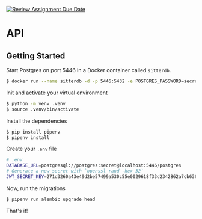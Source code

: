 [![Review Assignment Due Date](https://classroom.github.com/assets/deadline-readme-button-24ddc0f5d75046c5622901739e7c5dd533143b0c8e959d652212380cedb1ea36.svg)](https://classroom.github.com/a/Wz1IRW6I)
# API

## Getting Started

Start Postgres on port 5446 in a Docker container called `sitterdb`.

```bash
$ docker run --name sitterdb -d -p 5446:5432 -e POSTGRES_PASSWORD=secret postgres
```

Init and activate your virtual environment

```bash
$ python -m venv .venv
$ source .venv/bin/activate
```

Install the dependencies

```bash
$ pip install pipenv
$ pipenv install
```

Create your `.env` file

```bash
# .env
DATABASE_URL=postgresql://postgres:secret@localhost:5446/postgres
# Generate a new secret with `openssl rand -hex 32`
JWT_SECRET_KEY=271d3260a43e49d2be57499a530c55e0029618f33d2342862a7cb636624e9db3
```

Now, run the migrations

```bash
$ pipenv run alembic upgrade head
```

That's it!
